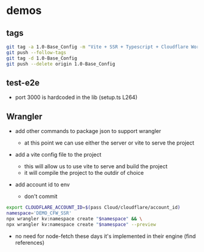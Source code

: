 # demos

## tags

```bash
git tag -a 1.0-Base_Config -m "Vite + SSR + Typescript + Cloudflare Workers"
git push --follow-tags
git tag -d 1.0-Base_Config
git push --delete origin 1.0-Base_Config
```

## test-e2e

- port 3000 is hardcoded in the lib (setup.ts L264)

## Wrangler

- add other commands to package json to support wrangler
  - at this point we can use either the server or vite to serve the project

- add a vite config file to the project
  - this will allow us to use vite to serve and build the project
  - it will compile the project to the outdir of choice

- add account id to env 
  - don't commit

```bash
export CLOUDFLARE_ACCOUNT_ID=$(pass Cloud/cloudflare/account_id)
namespace='DEMO_CFW_SSR'
npx wrangler kv:namespace create "$namespace" && \
npx wrangler kv:namespace create "$namespace" --preview
```

- no need for node-fetch these days it's implemented in their engine (find references)